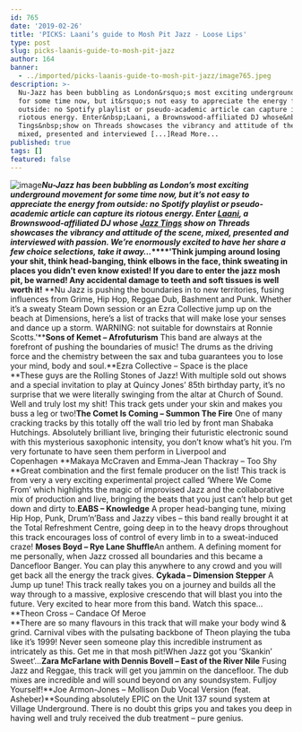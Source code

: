 ```yaml
---
id: 765
date: '2019-02-26'
title: 'PICKS: Laani’s guide to Mosh Pit Jazz - Loose Lips'
type: post
slug: picks-laanis-guide-to-mosh-pit-jazz
author: 164
banner:
  - ../imported/picks-laanis-guide-to-mosh-pit-jazz/image765.jpeg
description: >-
  Nu-Jazz has been bubbling as London&rsquo;s most exciting underground movement
  for some time now, but it&rsquo;s not easy to appreciate the energy from
  outside: no Spotify playlist or pseudo-academic article can capture its
  riotous energy. Enter&nbsp;Laani, a Brownswood-affiliated DJ whose&nbsp;Jazz
  Tings&nbsp;show on Threads showcases the vibrancy and attitude of the scene,
  mixed, presented and interviewed [...]Read More...
published: true
tags: []
featured: false
---
```

![image](../../imported/picks-laanis-guide-to-mosh-pit-jazz/image765.jpeg)**_Nu-Jazz has been bubbling as London’s most exciting underground movement for some time now, but it’s not easy to appreciate the energy from outside: no Spotify playlist or pseudo-academic article can capture its riotous energy. Enter [Laani](https://facebook.com/Laaniofficial), a Brownswood-affiliated DJ whose [Jazz Tings](https://threadsradio.com/project/jazztings-w-laani/) show on Threads showcases the vibrancy and attitude of the scene, mixed, presented and interviewed with passion. We’re enormously excited to have her share a few choice selections, take it away…_****'Think jumping around losing your shit, think head-banging, think elbows in the face, think sweating in places you didn’t even know existed! If you dare to enter the jazz mosh pit, be warned! Any accidental damage to teeth and soft tissues is well worth it!** **Nu Jazz is pushing the boundaries in to new territories, fusing influences from Grime, Hip Hop, Reggae Dub, Bashment and Punk. Whether it’s a sweaty Steam Down session or an Ezra Collective jump up on the beach at Dimensions, here’s a list of tracks that will make lose your senses and dance up a storm. WARNING: not suitable for downstairs at Ronnie Scotts.'****Sons of Kemet – Afrofuturism** This band are always at the forefront of pushing the boundaries of music! The drums as the driving force and the chemistry between the sax and tuba guarantees you to lose your mind, body and soul.**Ezra Collective – Space is the place  
**These guys are the Rolling Stones of Jazz! With multiple sold out shows and a special invitation to play at Quincy Jones’ 85th birthday party, it’s no surprise that we were literally swinging from the altar at Church of Sound. Well and truly lost my shit! This track gets under your skin and makes you buss a leg or two!**The Comet Is Coming – Summon The Fire** One of many cracking tracks by this totally off the wall trio led by front man Shabaka Hutchings. Absolutely brilliant live, bringing their futuristic electronic sound with this mysterious saxophonic intensity, you don’t know what’s hit you. I’m very fortunate to have seen them perform in Liverpool and Copenhagen **Makaya McCraven and Emma-Jean Thackray – Too Shy  
**Great combination and the first female producer on the list! This track is from very a very exciting experimental project called ‘Where We Come From’ which highlights the magic of improvised Jazz and the collaborative mix of production and live, bringing the beats that you just can’t help but get down and dirty to.**EABS – Knowledge** A proper head-banging tune, mixing Hip Hop, Punk, Drum’n’Bass and Jazzy vibes – this band really brought it at the Total Refreshment Centre, going deep in to the heavy drops throughout this track encourages loss of control of every limb in to a sweat-induced craze! **Moses Boyd – Rye Lane Shuffle**An anthem. A defining moment for me personally, when Jazz crossed all boundaries and this became a Dancefloor Banger. You can play this anywhere to any crowd and you will get back all the energy the track gives. **Cykada – Dimension Stepper** A Jump up tune! This track really takes you on a journey and builds all the way through to a massive, explosive crescendo that will blast you into the future. Very excited to hear more from this band. Watch this space…**Theon Cross – Candace Of Meroe  
**There are so many flavours in this track that will make your body wind & grind. Carnival vibes with the pulsating backbone of Theon playing the tuba like it’s 1999! Never seen someone play this incredible instrument as intricately as this. Get me in that mosh pit!When Jazz got you ‘Skankin’ Sweet’…**Zara McFarlane with Dennis Bovell – East of the River Nile** Fusing Jazz and Reggae, this track will get you jammin on the dancefloor. The dub mixes are incredible and will sound beyond on any soundsystem. Fulljoy Yourself!**Joe Armon-Jones – Mollison Dub Vocal Version (feat. Asheber)**Sounding absolutely EPIC on the Unit 137 sound system at Village Underground. There is no doubt this grips you and takes you deep in having well and truly received the dub treatment – pure genius.